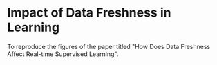 # Impact of Data Freshness in Learning


To reproduce the figures of the paper titled "How Does Data Freshness Affect Real-time Supervised Learning".
